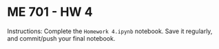 # ME 701 - HW 4

Instructions:  Complete the `Homework 4.ipynb` notebook.  Save it regularly, and commit/push your final notebook.

